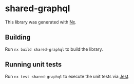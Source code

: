 # shared-graphql

This library was generated with [Nx](https://nx.dev).

## Building

Run `nx build shared-graphql` to build the library.

## Running unit tests

Run `nx test shared-graphql` to execute the unit tests via [Jest](https://jestjs.io).
